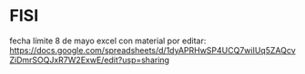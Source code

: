 # FISI
fecha límite 8 de mayo
excel con material por editar: https://docs.google.com/spreadsheets/d/1dyAPRHwSP4UCQ7wiIUq5ZAQcvZiDmrSOQJxR7W2ExwE/edit?usp=sharing
